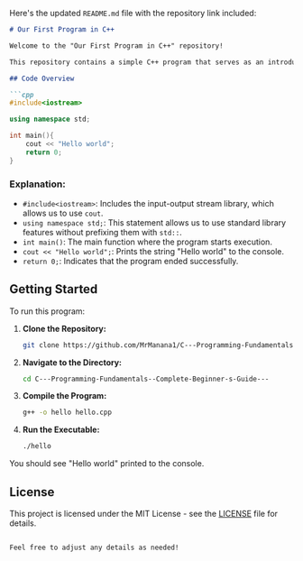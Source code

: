 Here's the updated `README.md` file with the repository link included:

```markdown
# Our First Program in C++

Welcome to the "Our First Program in C++" repository!

This repository contains a simple C++ program that serves as an introduction to basic C++ syntax. It demonstrates how to write and execute your first C++ program, which prints "Hello world" to the console.

## Code Overview

```cpp
#include<iostream>

using namespace std;

int main(){
    cout << "Hello world";
    return 0;
}
```

### **Explanation:**

- `#include<iostream>`: Includes the input-output stream library, which allows us to use `cout`.
- `using namespace std;`: This statement allows us to use standard library features without prefixing them with `std::`.
- `int main()`: The main function where the program starts execution.
- `cout << "Hello world";`: Prints the string "Hello world" to the console.
- `return 0;`: Indicates that the program ended successfully.

## Getting Started

To run this program:

1. **Clone the Repository:**
   ```bash
   git clone https://github.com/MrManana1/C---Programming-Fundamentals--Complete-Beginner-s-Guide---.git
   ```

2. **Navigate to the Directory:**
   ```bash
   cd C---Programming-Fundamentals--Complete-Beginner-s-Guide---
   ```

3. **Compile the Program:**
   ```bash
   g++ -o hello hello.cpp
   ```

4. **Run the Executable:**
   ```bash
   ./hello
   ```

You should see "Hello world" printed to the console.

## License

This project is licensed under the MIT License - see the [LICENSE](LICENSE) file for details.
```

Feel free to adjust any details as needed!